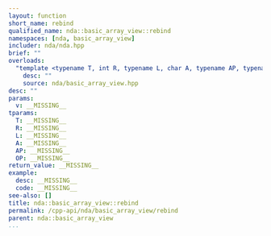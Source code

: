 ```yaml
---
layout: function
short_name: rebind
qualified_name: nda::basic_array_view::rebind
namespaces: [nda, basic_array_view]
includer: nda/nda.hpp
brief: ""
overloads:
  "template <typename T, int R, typename L, char A, typename AP, typename OP>\nvoid rebind(basic_array_view<T, R, L, A, AP, OP> v) noexcept":
    desc: ""
    source: nda/basic_array_view.hpp
desc: ""
params:
  v: __MISSING__
tparams:
  T: __MISSING__
  R: __MISSING__
  L: __MISSING__
  A: __MISSING__
  AP: __MISSING__
  OP: __MISSING__
return_value: __MISSING__
example:
  desc: __MISSING__
  code: __MISSING__
see-also: []
title: nda::basic_array_view::rebind
permalink: /cpp-api/nda/basic_array_view/rebind
parent: nda::basic_array_view
...
```



